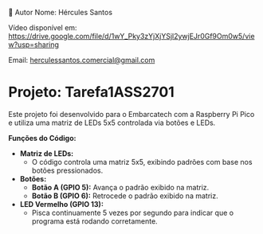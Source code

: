 👤 Autor
Nome: Hércules Santos

Vídeo disponível em: https://drive.google.com/file/d/1wY_Pky3zYjXjYSjl2ywjEJr0Gf9Om0w5/view?usp=sharing

Email: herculessantos.comercial@gmail.com

# Projeto: Tarefa1ASS2701

Este projeto foi desenvolvido para o Embarcatech com a Raspberry Pi Pico e utiliza uma matriz de LEDs 5x5 controlada via botões e LEDs.

**Funções do Código:**
   - **Matriz de LEDs:**
     - O código controla uma matriz 5x5, exibindo padrões com base nos botões pressionados.
   - **Botões:**
     - **Botão A (GPIO 5):** Avança o padrão exibido na matriz.
     - **Botão B (GPIO 6):** Retrocede o padrão exibido na matriz.
   - **LED Vermelho (GPIO 13):**
     - Pisca continuamente 5 vezes por segundo para indicar que o programa está rodando corretamente.
